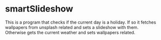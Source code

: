 # smartSlideshow
This is a program that checks if the current day is a holiday. If so it fetches wallpapers from unsplash related and sets a slideshow with them. Otherwise gets the current weather and sets wallpapers related. 
